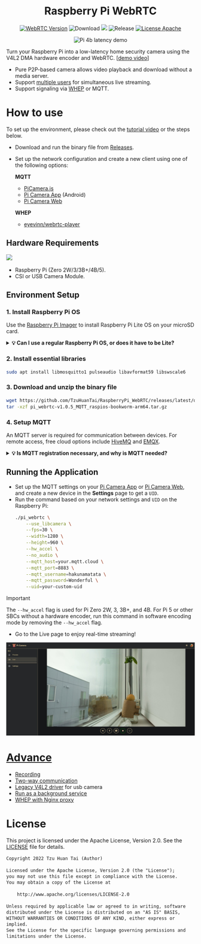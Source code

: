 <h1 align="center">
    Raspberry Pi WebRTC
</h1>

<p align="center">
    <a href="https://chromium.googlesource.com/external/webrtc/+/branch-heads/5790"><img src="https://img.shields.io/badge/libwebrtc-m115.5790-red.svg" alt="WebRTC Version"></a>
    <img src="https://img.shields.io/github/downloads/TzuHuanTai/RaspberryPi_WebRTC/total.svg?color=yellow" alt="Download">
    <img src="https://img.shields.io/badge/C%2B%2B-20-brightgreen?logo=cplusplus">
    <img src="https://img.shields.io/github/v/release/TzuHuanTai/RaspberryPi_WebRTC?color=blue" alt="Release">
    <a href="https://opensource.org/licenses/Apache-2.0"><img src="https://img.shields.io/badge/License-Apache_2.0-purple.svg" alt="License Apache"></a>
</p>

<p align=center>
    <img src="doc/pi_4b_latency_demo.gif" alt="Pi 4b latency demo">
</p>

Turn your Raspberry Pi into a low-latency home security camera using the V4L2 DMA hardware encoder and WebRTC. [[demo video](https://www.youtube.com/watch?v=JZ5bcSAsXog)]

- Pure P2P-based camera allows video playback and download without a media server.
- Support [multiple users](doc/pi_4b_users_demo.gif) for simultaneous live streaming.
- Support signaling via [WHEP](https://www.ietf.org/archive/id/draft-ietf-wish-whep-02.html) or MQTT.

# How to use

To set up the environment, please check out the [tutorial video](https://youtu.be/g5Npb6DsO-0) or the steps below.

* Download and run the binary file from [Releases](https://github.com/TzuHuanTai/RaspberryPi_WebRTC/releases).
* Set up the network configuration and create a new client using one of the following options:

  **MQTT**
    * [PiCamera.js](https://www.npmjs.com/package/picamera.js)
    * [Pi Camera App](https://github.com/TzuHuanTai/Pi-Camera) (Android)
    * [Pi Camera Web](https://picamera.live)

  **WHEP**
    * [eyevinn/webrtc-player](https://www.npmjs.com/package/@eyevinn/webrtc-player)

## Hardware Requirements

<img src="https://assets.raspberrypi.com/static/51035ec4c2f8f630b3d26c32e90c93f1/2b8d7/zero2-hero.webp" height="96">

* Raspberry Pi (Zero 2W/3/3B+/4B/5).
* CSI or USB Camera Module.

## Environment Setup

### 1. Install Raspberry Pi OS

Use the [Raspberry Pi Imager](https://www.raspberrypi.com/software/) to install Raspberry Pi Lite OS on your microSD card.

<details>
  <summary>
    <b>💡 Can I use a regular Raspberry Pi OS, or does it have to be Lite?</b>
  </summary>

> You can use either the Lite or full Raspberry Pi OS (the official recommended versions), but Lite OS is generally more efficient.

</details>

### 2. Install essential libraries

```bash
sudo apt install libmosquitto1 pulseaudio libavformat59 libswscale6
```

### 3. Download and unzip the binary file

```bash
wget https://github.com/TzuHuanTai/RaspberryPi_WebRTC/releases/latest/download/pi_webrtc-v1.0.5_MQTT_raspios-bookworm-arm64.tar.gz
tar -xzf pi_webrtc-v1.0.5_MQTT_raspios-bookworm-arm64.tar.gz
```

### 4. Setup MQTT

An MQTT server is required for communication between devices. For remote access, free cloud options include [HiveMQ](https://www.hivemq.com) and [EMQX](https://www.emqx.com/en).

<details>
  <summary>
    <b>💡 Is MQTT registration necessary, and why is MQTT needed?</b>
  </summary>

> MQTT is one option for signaling P2P connection information between your camera and the client UI. WHEP, on the other hand, runs an HTTP service locally and does not require a third-party server. It is only suitable for devices with a public hostname. If you choose to self-host an MQTT server (e.g., [Mosquitto](doc/SETUP_MOSQUITTO.md)) and need to access the signaling server remotely via mobile data, you may need to set up DDNS, port forwarding, and SSL/TLS.

</details>

## Running the Application

* Set up the MQTT settings on your [Pi Camera App](https://github.com/TzuHuanTai/Pi-Camera-App) or [Pi Camera Web](https://picamera.live), and create a new device in the **Settings** page to get a `UID`. 
* Run the command based on your network settings and `UID` on the Raspberry Pi:
    ```bash
    ./pi_webrtc \
        --use_libcamera \
        --fps=30 \
        --width=1280 \
        --height=960 \
        --hw_accel \
        --no_audio \
        --mqtt_host=your.mqtt.cloud \
        --mqtt_port=8883 \
        --mqtt_username=hakunamatata \
        --mqtt_password=Wonderful \
        --uid=your-custom-uid
    ```

> [!IMPORTANT]
> The `--hw_accel` flag is used for Pi Zero 2W, 3, 3B+, and 4B. For Pi 5 or other SBCs without a hardware encoder, run this command in software encoding mode by removing the `--hw_accel` flag.
* Go to the Live page to enjoy real-time streaming!

<p align=center>
    <img src="doc/web_live_demo.jpg" alt="Pi 5 live demo on web">
</p>

# [Advance](https://github.com/TzuHuanTai/RaspberryPi_WebRTC/wiki/Advanced-Settings)

- [Recording](https://github.com/TzuHuanTai/RaspberryPi-WebRTC/wiki/Advanced-Settings#recording)
- [Two-way communication](https://github.com/TzuHuanTai/RaspberryPi-WebRTC/wiki/Advanced-Settings#two-way-communication)
- [Legacy V4L2 driver](https://github.com/TzuHuanTai/RaspberryPi-WebRTC/wiki/Advanced-Settings#using-the-legacy-v4l2-driver) for usb camera
- [Run as a background service](https://github.com/TzuHuanTai/RaspberryPi-WebRTC/wiki/Advanced-Settings#run-as-linux-service)
- [WHEP with Nginx proxy](https://github.com/TzuHuanTai/RaspberryPi-WebRTC/wiki/Advanced-Settings#whep-with-nginx-proxy)

# License

This project is licensed under the Apache License, Version 2.0. See the [LICENSE](LICENSE) file for details.

```
Copyright 2022 Tzu Huan Tai (Author)

Licensed under the Apache License, Version 2.0 (the "License");
you may not use this file except in compliance with the License.
You may obtain a copy of the License at

    http://www.apache.org/licenses/LICENSE-2.0

Unless required by applicable law or agreed to in writing, software
distributed under the License is distributed on an "AS IS" BASIS,
WITHOUT WARRANTIES OR CONDITIONS OF ANY KIND, either express or implied.
See the License for the specific language governing permissions and
limitations under the License.
```
